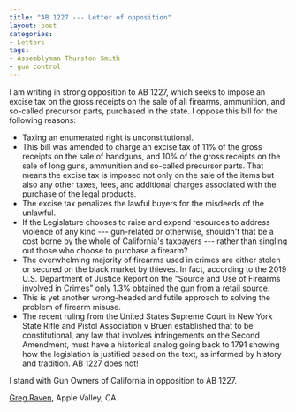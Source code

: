 ```yaml
---
title: "AB 1227 --- Letter of opposition"
layout: post
categories:
- Letters
tags:
- Assemblyman Thurston Smith
- gun control
---
```


I am writing in strong opposition to AB 1227, which seeks to impose an excise tax on the gross receipts on the sale of all firearms, ammunition, and so-called precursor parts, purchased in the state. I oppose this bill for the following reasons:

- Taxing an enumerated right is unconstitutional.
- This bill was amended to charge an excise tax of 11% of the gross receipts on the sale of handguns, and 10% of the gross receipts on the sale of long guns, ammunition and so-called precursor parts. That means the excise tax is imposed not only on the sale of the items but also any other taxes, fees, and additional charges associated with the purchase of the legal products.
- The excise tax penalizes the lawful buyers for the misdeeds of the unlawful.
- If the Legislature chooses to raise and expend resources to address violence of any kind --- gun-related or otherwise, shouldn't that be a cost borne by the whole of California's taxpayers --- rather than singling out those who choose to purchase a firearm?
- The overwhelming majority of firearms used in crimes are either stolen or secured on the black market by thieves. In fact, according to the 2019 U.S. Department of Justice Report on the "Source and Use of Firearms involved in Crimes" only 1.3% obtained the gun from a retail source.
- This is yet another wrong-headed and futile approach to solving the problem of firearm misuse.
- The recent ruling from the United States Supreme Court in New York State Rifle and Pistol Association v Bruen established that to be constitutional, any law that involves infringements on the Second Amendment, must have a historical analog going back to 1791 showing how the legislation is justified based on the text, as informed by history and tradition. AB 1227 does not!

I stand with Gun Owners of California in opposition to AB 1227.

[Greg Raven](https://www.gregraven.org/), Apple Valley, CA